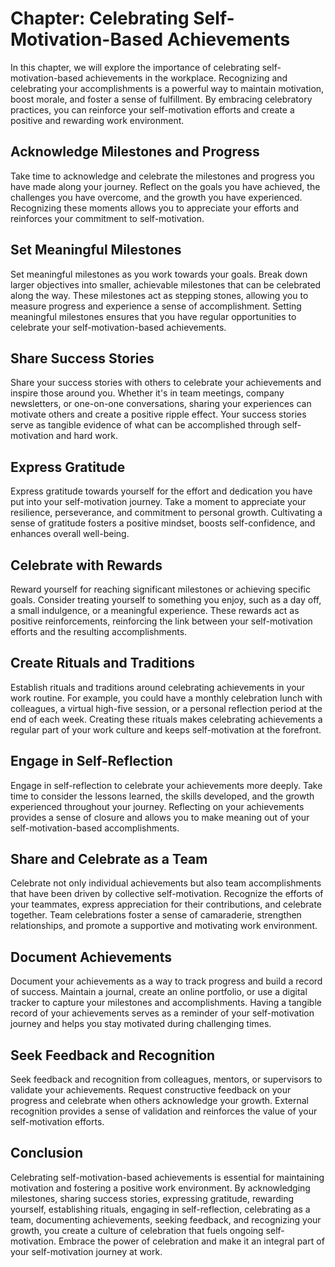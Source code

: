 Chapter: Celebrating Self-Motivation-Based Achievements
=======================================================

In this chapter, we will explore the importance of celebrating self-motivation-based achievements in the workplace. Recognizing and celebrating your accomplishments is a powerful way to maintain motivation, boost morale, and foster a sense of fulfillment. By embracing celebratory practices, you can reinforce your self-motivation efforts and create a positive and rewarding work environment.

Acknowledge Milestones and Progress
-----------------------------------

Take time to acknowledge and celebrate the milestones and progress you have made along your journey. Reflect on the goals you have achieved, the challenges you have overcome, and the growth you have experienced. Recognizing these moments allows you to appreciate your efforts and reinforces your commitment to self-motivation.

Set Meaningful Milestones
-------------------------

Set meaningful milestones as you work towards your goals. Break down larger objectives into smaller, achievable milestones that can be celebrated along the way. These milestones act as stepping stones, allowing you to measure progress and experience a sense of accomplishment. Setting meaningful milestones ensures that you have regular opportunities to celebrate your self-motivation-based achievements.

Share Success Stories
---------------------

Share your success stories with others to celebrate your achievements and inspire those around you. Whether it's in team meetings, company newsletters, or one-on-one conversations, sharing your experiences can motivate others and create a positive ripple effect. Your success stories serve as tangible evidence of what can be accomplished through self-motivation and hard work.

Express Gratitude
-----------------

Express gratitude towards yourself for the effort and dedication you have put into your self-motivation journey. Take a moment to appreciate your resilience, perseverance, and commitment to personal growth. Cultivating a sense of gratitude fosters a positive mindset, boosts self-confidence, and enhances overall well-being.

Celebrate with Rewards
----------------------

Reward yourself for reaching significant milestones or achieving specific goals. Consider treating yourself to something you enjoy, such as a day off, a small indulgence, or a meaningful experience. These rewards act as positive reinforcements, reinforcing the link between your self-motivation efforts and the resulting accomplishments.

Create Rituals and Traditions
-----------------------------

Establish rituals and traditions around celebrating achievements in your work routine. For example, you could have a monthly celebration lunch with colleagues, a virtual high-five session, or a personal reflection period at the end of each week. Creating these rituals makes celebrating achievements a regular part of your work culture and keeps self-motivation at the forefront.

Engage in Self-Reflection
-------------------------

Engage in self-reflection to celebrate your achievements more deeply. Take time to consider the lessons learned, the skills developed, and the growth experienced throughout your journey. Reflecting on your achievements provides a sense of closure and allows you to make meaning out of your self-motivation-based accomplishments.

Share and Celebrate as a Team
-----------------------------

Celebrate not only individual achievements but also team accomplishments that have been driven by collective self-motivation. Recognize the efforts of your teammates, express appreciation for their contributions, and celebrate together. Team celebrations foster a sense of camaraderie, strengthen relationships, and promote a supportive and motivating work environment.

Document Achievements
---------------------

Document your achievements as a way to track progress and build a record of success. Maintain a journal, create an online portfolio, or use a digital tracker to capture your milestones and accomplishments. Having a tangible record of your achievements serves as a reminder of your self-motivation journey and helps you stay motivated during challenging times.

Seek Feedback and Recognition
-----------------------------

Seek feedback and recognition from colleagues, mentors, or supervisors to validate your achievements. Request constructive feedback on your progress and celebrate when others acknowledge your growth. External recognition provides a sense of validation and reinforces the value of your self-motivation efforts.

Conclusion
----------

Celebrating self-motivation-based achievements is essential for maintaining motivation and fostering a positive work environment. By acknowledging milestones, sharing success stories, expressing gratitude, rewarding yourself, establishing rituals, engaging in self-reflection, celebrating as a team, documenting achievements, seeking feedback, and recognizing your growth, you create a culture of celebration that fuels ongoing self-motivation. Embrace the power of celebration and make it an integral part of your self-motivation journey at work.
